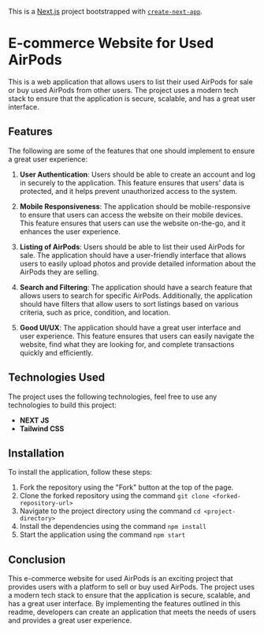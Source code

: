 This is a [Next.js](https://nextjs.org/) project bootstrapped with [`create-next-app`](https://github.com/vercel/next.js/tree/canary/packages/create-next-app).

# E-commerce Website for Used AirPods

This is a web application that allows users to list their used AirPods for sale or buy used AirPods from other users. The project uses a modern tech stack to ensure that the application is secure, scalable, and has a great user interface.

## Features

The following are some of the features that one should implement to ensure a great user experience:

1. **User Authentication**: Users should be able to create an account and log in securely to the application. This feature ensures that users' data is protected, and it helps prevent unauthorized access to the system.

2. **Mobile Responsiveness**: The application should be mobile-responsive to ensure that users can access the website on their mobile devices. This feature ensures that users can use the website on-the-go, and it enhances the user experience.

3. **Listing of AirPods**: Users should be able to list their used AirPods for sale. The application should have a user-friendly interface that allows users to easily upload photos and provide detailed information about the AirPods they are selling.

4. **Search and Filtering**: The application should have a search feature that allows users to search for specific AirPods. Additionally, the application should have filters that allow users to sort listings based on various criteria, such as price, condition, and location.

7. **Good UI/UX**: The application should have a great user interface and user experience. This feature ensures that users can easily navigate the website, find what they are looking for, and complete transactions quickly and efficiently.

## Technologies Used

The project uses the following technologies, feel free to use any technologies to build this project:

- **NEXT JS**
- **Tailwind CSS**


## Installation

To install the application, follow these steps:

1. Fork the repository using the "Fork" button at the top of the page.
2. Clone the forked repository using the command `git clone <forked-repository-url>`
3. Navigate to the project directory using the command `cd <project-directory>`
4. Install the dependencies using the command `npm install`
5. Start the application using the command `npm start`

## Conclusion

This e-commerce website for used AirPods is an exciting project that provides users with a platform to sell or buy used AirPods. The project uses a modern tech stack to ensure that the application is secure, scalable, and has a great user interface. By implementing the features outlined in this readme, developers can create an application that meets the needs of users and provides a great user experience.
